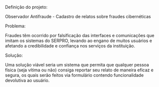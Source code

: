 Definição do projeto:

Observador Antifraude - Cadastro de relatos sobre fraudes cibernéticas

Problema:

Fraudes têm ocorrido por falsificação das interfaces e comunicações que imitam os sistemas do SERPRO, levando ao engano de muitos usuários e afetando a credibilidade e confiança nos serviços da instituição.

Solução:

Uma solução viável seria um sistema que permita que qualquer pessoa física (seja vítima ou não) consiga reportar seu relato de maneira eficaz e segura, os quais serão feitos via formulário contendo funcionalidade devolutiva ao usuário.
